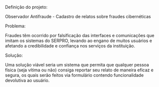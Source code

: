 Definição do projeto:

Observador Antifraude - Cadastro de relatos sobre fraudes cibernéticas

Problema:

Fraudes têm ocorrido por falsificação das interfaces e comunicações que imitam os sistemas do SERPRO, levando ao engano de muitos usuários e afetando a credibilidade e confiança nos serviços da instituição.

Solução:

Uma solução viável seria um sistema que permita que qualquer pessoa física (seja vítima ou não) consiga reportar seu relato de maneira eficaz e segura, os quais serão feitos via formulário contendo funcionalidade devolutiva ao usuário.
